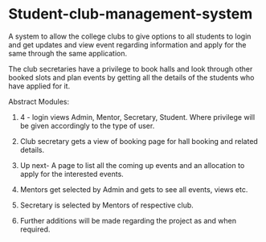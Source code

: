 # Student-club-management-system

A system to allow the college clubs to give options to all students to login and get updates and view event regarding information and apply for the same through the same application.

The club secretaries have a privilege to book halls and look through other booked slots and plan events by getting all the details of the students who have applied for it.

Abstract Modules:

1)	4 - login views Admin, Mentor, Secretary, Student. Where privilege will be given accordingly to the type of user.

2)	Club secretary gets a view of booking page for hall booking and related details.

3)	Up next- A page to list all the coming up events and an allocation to apply for the interested events.

4)	Mentors get selected by Admin and gets to see all events, views etc.

5)	Secretary is selected by Mentors of respective club.

6)	Further additions will be made regarding the project as and when required.
